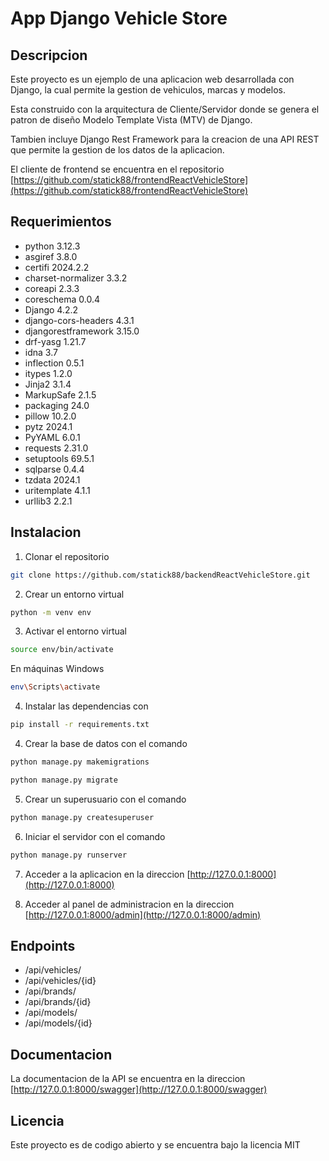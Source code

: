 # App Django Vehicle Store

## Descripcion

Este proyecto es un ejemplo de una aplicacion web desarrollada con Django, la cual permite la gestion de vehiculos, marcas y modelos.

Esta construido con la arquitectura de Cliente/Servidor donde se genera el patron de diseño Modelo Template Vista (MTV) de Django.

Tambien incluye Django Rest Framework para la creacion de una API REST que permite la gestion de los datos de la aplicacion.

El cliente de frontend se encuentra en el repositorio [https://github.com/statick88/frontendReactVehicleStore](https://github.com/statick88/frontendReactVehicleStore)

## Requerimientos

- python 3.12.3
- asgiref 3.8.0
- certifi 2024.2.2
- charset-normalizer 3.3.2
- coreapi 2.3.3
- coreschema 0.0.4
- Django 4.2.2
- django-cors-headers 4.3.1
- djangorestframework 3.15.0
- drf-yasg 1.21.7
- idna 3.7
- inflection 0.5.1
- itypes 1.2.0
- Jinja2 3.1.4
- MarkupSafe 2.1.5
- packaging 24.0
- pillow 10.2.0
- pytz 2024.1
- PyYAML 6.0.1
- requests 2.31.0
- setuptools 69.5.1
- sqlparse 0.4.4
- tzdata 2024.1
- uritemplate 4.1.1
- urllib3 2.2.1

## Instalacion

1. Clonar el repositorio

``` bash
git clone https://github.com/statick88/backendReactVehicleStore.git
```

2. Crear un entorno virtual

``` bash
python -m venv env
```

3. Activar el entorno virtual

``` bash
source env/bin/activate
```

En máquinas Windows

``` bash
env\Scripts\activate
```

4. Instalar las dependencias con 

``` bash
pip install -r requirements.txt
```

4. Crear la base de datos con el comando

``` bash
python manage.py makemigrations
```

``` bash
python manage.py migrate
```

5. Crear un superusuario con el comando

``` bash
python manage.py createsuperuser
```

6. Iniciar el servidor con el comando

``` bash
python manage.py runserver
```

7. Acceder a la aplicacion en la direccion [http://127.0.0.1:8000](http://127.0.0.1:8000)

8. Acceder al panel de administracion en la direccion [http://127.0.0.1:8000/admin](http://127.0.0.1:8000/admin)

## Endpoints

- /api/vehicles/
- /api/vehicles/{id}
- /api/brands/
- /api/brands/{id}
- /api/models/
- /api/models/{id}

## Documentacion

La documentacion de la API se encuentra en la direccion [http://127.0.0.1:8000/swagger](http://127.0.0.1:8000/swagger)

## Licencia

Este proyecto es de codigo abierto y se encuentra bajo la licencia MIT

